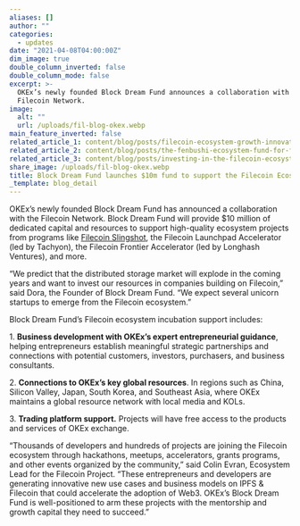 ```yaml
---
aliases: []
author: ""
categories:
  - updates
date: "2021-04-08T04:00:00Z"
dim_image: true
double_column_inverted: false
double_column_mode: false
excerpt: >-
  OKEx’s newly founded Block Dream Fund announces a collaboration with the
  Filecoin Network.
image:
  alt: ""
  url: /uploads/fil-blog-okex.webp
main_feature_inverted: false
related_article_1: content/blog/posts/filecoin-ecosystem-growth-innovation.en.md
related_article_2: content/blog/posts/the-fenbushi-ecosystem-fund-for-filecoin-development.en.md
related_article_3: content/blog/posts/investing-in-the-filecoin-ecosystem.en.md
share_image: /uploads/fil-blog-okex.webp
title: Block Dream Fund launches $10m fund to support the Filecoin Ecosystem
_template: blog_detail
---
```


OKEx’s newly founded Block Dream Fund has announced a collaboration with the Filecoin Network. Block Dream Fund will provide $10 million of dedicated capital and resources to support high-quality ecosystem projects from programs like [Filecoin Slingshot](https://slingshot.filecoin.io/), the Filecoin Launchpad Accelerator (led by Tachyon), the Filecoin Frontier Accelerator (led by Longhash Ventures), and more.

“We predict that the distributed storage market will explode in the coming years and want to invest our resources in companies building on Filecoin,” said Dora, the Founder of Block Dream Fund. “We expect several unicorn startups to emerge from the Filecoin ecosystem.”

Block Dream Fund’s Filecoin ecosystem incubation support includes:

1\. **Business development with OKEx’s expert entrepreneurial guidance**, helping entrepreneurs establish meaningful strategic partnerships and connections with potential customers, investors, purchasers, and business consultants.

2\. **Connections to OKEx’s key global resources**. In regions such as China, Silicon Valley, Japan, South Korea, and Southeast Asia, where OKEx maintains a global resource network with local media and KOLs.

3\. **Trading platform support.** Projects will have free access to the products and services of OKEx exchange.

“Thousands of developers and hundreds of projects are joining the Filecoin ecosystem through hackathons, meetups, accelerators, grants programs, and other events organized by the community,” said Colin Evran, Ecosystem Lead for the Filecoin Project. “These entrepreneurs and developers are generating innovative new use cases and business models on IPFS & Filecoin that could accelerate the adoption of Web3. OKEx’s Block Dream Fund is well-positioned to arm these projects with the mentorship and growth capital they need to succeed.”
